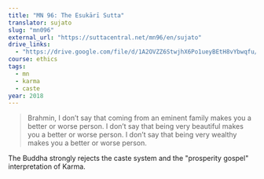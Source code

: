 ```yaml
---
title: "MN 96: The Esukārī Sutta"
translator: sujato
slug: "mn096"
external_url: "https://suttacentral.net/mn96/en/sujato"
drive_links:
  - "https://drive.google.com/file/d/1A2OVZZ6StwjhX6Po1ueyBEtH8vYbwqfu/view?usp=drivesdk"
course: ethics
tags:
  - mn
  - karma
  - caste
year: 2018
---
```


> Brahmin, I don’t say that coming from an eminent family makes you a better or worse person. I don’t say that being very beautiful makes you a better or worse person. I don’t say that being very wealthy makes you a better or worse person.

The Buddha strongly rejects the caste system and the "prosperity gospel" interpretation of Karma.
